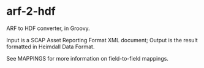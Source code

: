 # arf-2-hdf
ARF to HDF converter, in Groovy.

Input is a SCAP Asset Reporting Format XML document; Output is the result formatted in Heimdall Data Format.

See MAPPINGS for more information on field-to-field mappings.
